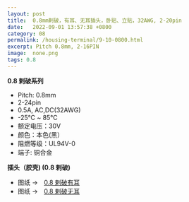 ```yaml
---
layout: post
title:  0.8mm剌破，有耳、无耳插头，卧贴、立贴，32AWG, 2-20pin
date:   2022-09-01 13:57:38 +0800
category: 08
permalink: /housing-terminal/9-10-0800.html
excerpt: Pitch 0.8mm, 2-16PIN
image:  none.png
tags: 0.8
---
```



__0.8 剌破系列__

* Pitch: 0.8mm
* 2-24pin
* 0.5A, AC,DC(32AWG)
* -25℃ ~ 85℃
* 额定电压：30V
* 颜色：本色(黑）
* 阻燃等级：UL94V-0
* 端子: 铜合金


__插头（胶壳) (0.8 剌破)__

* 图纸 →　[0.8 剌破有耳](/assets/2022/9-0800.pdf)
* 图纸 →　[0.8 剌破无耳](/assets/2022/10-0800.pdf)